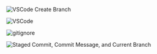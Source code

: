 ![VSCode Create Branch](https://user-images.githubusercontent.com/93348111/193439002-c4bb9a68-86d2-4560-ad6f-7b756523c0ad.JPG)

![VSCode](https://user-images.githubusercontent.com/93348111/193439013-0e38ae1f-7154-4f86-b7bb-1af3faf49998.JPG)

![gitignore](https://user-images.githubusercontent.com/93348111/193439028-9c6bab9f-f869-4ac6-bdbd-493de1a9143d.JPG)

![Staged Commit, Commit Message, and Current Branch](https://user-images.githubusercontent.com/93348111/193439040-d8a41f49-5da0-40cd-a46d-38e55f9f20a0.JPG)

